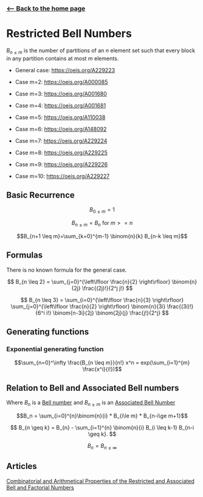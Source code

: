 <!-- title: Restricted Bell numbers -->



### [<-- Back to the home page](index.md)

# Restricted Bell Numbers

$B_{n\leq m}$ is the number of partitions of an $n$ element set such that every block in any partition contains at most $m$ elements.

- General case: https://oeis.org/A229223

- Case m=2: https://oeis.org/A000085

- Case m=3: https://oeis.org/A001680

- Case m=4: https://oeis.org/A001681

- Case m=5: https://oeis.org/A110038

- Case m=6: https://oeis.org/A148092

- Case m=7: https://oeis.org/A229224

- Case m=8: https://oeis.org/A229225

- Case m=9: https://oeis.org/A229226

- Case m=10: https://oeis.org/A229227

## Basic Recurrence
$$B_{0 \leq m} = 1$$

$$B_{n \leq m} = B_n \text{ for } m >= n$$

$$B_{n+1 \leq m}=\sum_{k=0}^{m-1} \binom{n}{k} B_{n-k \leq m}$$



## Formulas

There is no known formula for the general case.

$$
B_{n \leq 2} = \sum_{j=0}^{\left\lfloor \frac{n}{2} \right\rfloor} \binom{n}{2j} \frac{(2j)!}{2^j j!}
$$

$$
B_{n \leq 3} = \sum_{i=0}^{\left\lfloor \frac{n}{3} \right\rfloor} \sum_{j=0}^{\left\lfloor \frac{n}{2} \right\rfloor} \binom{n}{3i} \frac{(3i)!}{6^i i!} \binom{n-3i}{2j} \binom{2j}{j} \frac{j!}{2^j}
$$
## Generating functions

### Exponential generating function

$$\sum_{n=0}^\infty \frac{B_{n \leq m}}{n!} x^n = exp(\sum_{i=1}^{m} \frac{x^i}{i!})$$

## Relation to Bell and Associated Bell numbers
Where $B_n$ is a [Bell number](bellNumbers.md) and $B_{n \geq m}$ is an [Associated Bell Number](associatedBell.md)

$$B_n = \sum_{i=0}^{n}\binom{n}{i} * B_{i\le m} * B_{n-i\ge m+1}$$

$$
B_{n \geq k} = B_{n} - \sum_{i=1}^{n} \binom{n}{i} B_{i \leq k-1} B_{n-i \geq k}.
$$

$$B_n = B_{n \leq \infty}$$
 
## Articles
[Combinatorial and Arithmetical Properties of the Restricted and Associated Bell and Factorial Numbers
](https://arxiv.org/abs/1707.08138)